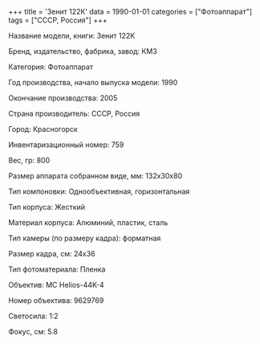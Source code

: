 +++
title = 'Зенит 122К'
data = 1990-01-01
categories = ["Фотоаппарат"]
tags = ["СССР, Россия"]
+++

Название модели, книги: Зенит 122К

Бренд, издательство, фабрика, завод: КМЗ

Категория: Фотоаппарат

Год производства, начало выпуска модели: 1990

Окончание производства: 2005

Страна производитель: СССР, Россия

Город: Красногорск

Инвентаризационный номер: 759

Вес, гр: 800

Размер аппарата  собранном виде, мм: 132х30х80

Тип компоновки: Однообъективная, горизонтальная

Тип корпуса: Жесткий

Материал корпуса: Алюминий, пластик, сталь

Тип камеры (по размеру кадра): форматная

Размер кадра, см: 24х36

Тип фотоматериала: Пленка

Объектив: MC Helios-44K-4

Номер объектива: 9629769

Светосила: 1:2

Фокус, см: 5.8

